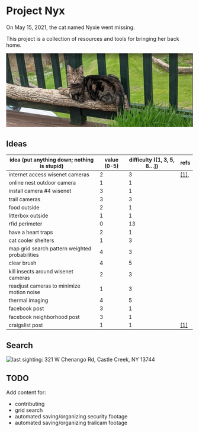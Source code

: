 # Project Nyx

On May 15, 2021, the cat named Nyxie went missing.

This project is a collection of resources and tools for bringing her back home.

![Nyxie, aka "Darkness"](static/nyxie_2.jpg)

## Ideas

| idea (put anything down; nothing is stupid)    | value (0-5) | difficulty ([1, 3, 5, 8…]) | refs                                       |
| ---------------------------------------------- | ----------- | -------------------------- | ------------------------------------------ |
| internet access wisenet cameras                | 2           | 3                          | [[1]](refs/wisenet_camera_nvr_manual.pdf), |
| online nest outdoor camera                     | 1           | 1                          |                                            |
| install camera #4 wisenet                      | 3           | 1                          |                                            |
| trail cameras                                  | 3           | 3                          |                                            |
| food outside                                   | 2           | 1                          |                                            |
| litterbox outside                              | 1           | 1                          |                                            |
| rfid perimeter                                 | 0           | 13                         |                                            |
| have a heart traps                             | 2           | 1                          |                                            |
| cat cooler shelters                            | 1           | 3                          |                                            |
| map grid search pattern weighted probabilities | 4           | 3                          |                                            |
| clear brush                                    | 4           | 5                          |                                            |
| kill insects around wisenet cameras            | 2           | 3                          |                                            |
| readjust cameras to minimize motion noise      | 1           | 3                          |                                            |
| thermal imaging                                | 4           | 5                          |                                            |
| facebook post                                  | 3           | 1                          |                                            |
| facebook neighborhood post                     | 3           | 1                          |                                            |
| craigslist post                                | 1           | 1                          | [[1]](https://binghamton.craigslist.org/)  |

## Search

![last sighting: 321 W Chenango Rd, Castle Creek, NY 13744](static/search_location.jpg)

## TODO

Add content for:

- contributing
- grid search
- automated saving/organizing security footage
- automated saving/organizing trailcam footage

